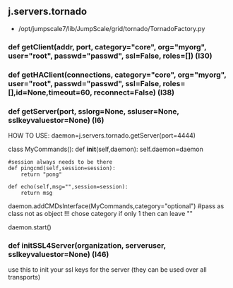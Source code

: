 ## j.servers.tornado

- /opt/jumpscale7/lib/JumpScale/grid/tornado/TornadoFactory.py

### def getClient(addr, port, category="core", org="myorg", user="root", passwd="passwd", ssl=False, roles=[]) (l30)

### def getHAClient(connections, category="core", org="myorg", user="root", passwd="passwd", ssl=False, roles=[],id=None,timeout=60, reconnect=False) (l38)

### def getServer(port, sslorg=None, ssluser=None, sslkeyvaluestor=None) (l6)

HOW TO USE:
daemon=j.servers.tornado.getServer(port=4444)

class MyCommands():
    def __init__(self,daemon):
        self.daemon=daemon

    #session always needs to be there
    def pingcmd(self,session=session):
        return "pong"

    def echo(self,msg="",session=session):
        return msg

daemon.addCMDsInterface(MyCommands,category="optional")  #pass as class not as object !!! chose category if only 1 then can leave ""

daemon.start()

### def initSSL4Server(organization, serveruser, sslkeyvaluestor=None) (l46)

use this to init your ssl keys for the server (they can be used over all transports)

